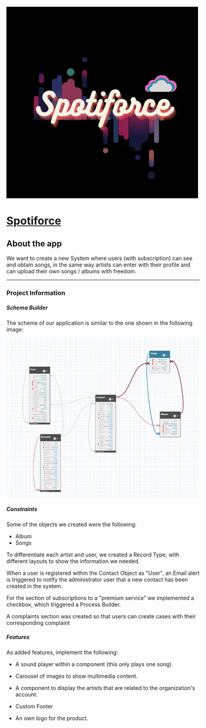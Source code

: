![Spotiforce](img\Spotiforce.png)

# [Spotiforce](https://spotiforce-sdmm-developer-edition.na162.force.com/spotiforce/s/)

## About the app
We want to create a new System where users (with subscription) can see and obtain songs, in the same way artists can enter with their profile and can upload their own songs / albums with freedom.

----

### Project Information

##### **Schema Builder**

The scheme of our application is similar to the one shown in the following image:

![Schema](img\Spotiforce-Schema.png)

##### **Constraints**

Some of the objects we created were the following:
* Album
* Songs

To differentiate each artist and user, we created a Record Type, with different layouts to show the information we needed.

When a user is registered within the Contact Object as "User", an Email alert is triggered to notify the administrator user that a new contact has been created in the system.

For the section of subscriptions to a "premium service" we implemented a checkbox, which triggered a Process Builder.

A complaints section was created so that users can create cases with their corresponding complaint

##### **Features**

As added features, implement the following:

* A sound player within a component (this only plays one song)

* Carousel of images to show multimedia content.

* A component to display the artists that are related to the organization's account.

* Custom Footer

* An own logo for the product.